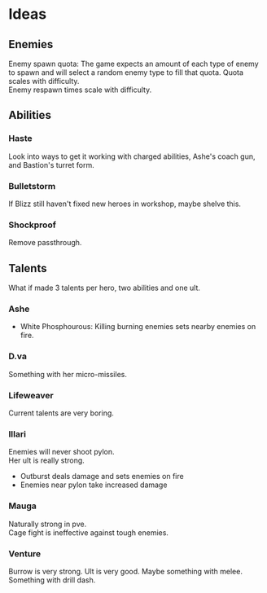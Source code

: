 # Ideas
## Enemies
Enemy spawn quota: The game expects an amount of each type of enemy to spawn and will select a random enemy type to fill that quota. Quota scales with difficulty.  
Enemy respawn times scale with difficulty.
## Abilities
### Haste
Look into ways to get it working with charged abilities, Ashe's coach gun, and Bastion's turret form.
### Bulletstorm
If Blizz still haven't fixed new heroes in workshop, maybe shelve this.
### Shockproof
Remove passthrough.
## Talents
What if made 3 talents per hero, two abilities and one ult.
### Ashe
- White Phosphourous: Killing burning enemies sets nearby enemies on fire.
### D.va
Something with her micro-missiles.
### Lifeweaver
Current talents are very boring.
### Illari
Enemies will never shoot pylon.  
Her ult is really strong.  
- Outburst deals damage and sets enemies on fire
- Enemies near pylon take increased damage
### Mauga
Naturally strong in pve.  
Cage fight is ineffective against tough enemies.
### Venture
Burrow is very strong.
Ult is very good.
Maybe something with melee.
Something with drill dash.
